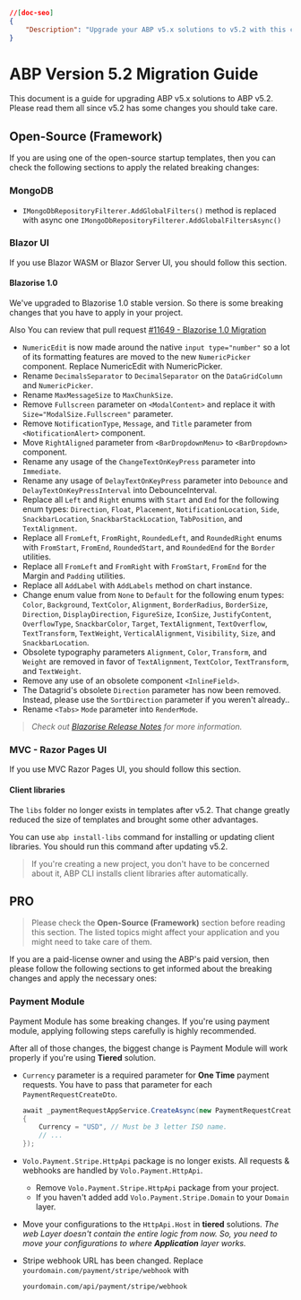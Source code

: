 ```json
//[doc-seo]
{
    "Description": "Upgrade your ABP v5.x solutions to v5.2 with this comprehensive migration guide, covering key changes for MongoDB and Blazor UI."
}
```

# ABP Version 5.2 Migration Guide

This document is a guide for upgrading ABP v5.x solutions to ABP v5.2. Please read them all since v5.2 has some changes you should take care.

## Open-Source (Framework)

If you are using one of the open-source startup templates, then you can check the following sections to apply the related breaking changes:

### MongoDB

- `IMongoDbRepositoryFilterer.AddGlobalFilters()` method is replaced with async one `IMongoDbRepositoryFilterer.AddGlobalFiltersAsync()` 

### Blazor UI
If you use Blazor WASM or Blazor Server UI, you should follow this section.

#### Blazorise 1.0
We've upgraded to Blazorise 1.0 stable version. So there is some breaking changes that you have to apply in your project.

Also You can review that pull request [#11649 - Blazorise 1.0 Migration](https://github.com/abpframework/abp/pull/11649)

- `NumericEdit` is now made around the native `input type="number"` so a lot of its formatting features are moved to the new `NumericPicker` component. Replace NumericEdit with NumericPicker.
- Rename `DecimalsSeparator` to `DecimalSeparator` on the `DataGridColumn` and `NumericPicker`.
- Rename `MaxMessageSize` to `MaxChunkSize`.
- Remove `Fullscreen` parameter on `<ModalContent>` and replace it with `Size="ModalSize.Fullscreen"` parameter.
- Remove `NotificationType`, `Message`, and `Title` parameter from `<NotificationAlert>` component.
- Move `RightAligned` parameter from `<BarDropdownMenu>` to `<BarDropdown>` component.
- Rename any usage of the `ChangeTextOnKeyPress` parameter into `Immediate`.
- Rename any usage of `DelayTextOnKeyPress` parameter into `Debounce` and `DelayTextOnKeyPressInterval` into DebounceInterval.
- Replace all `Left` and `Right` enums with `Start` and `End` for the following enum types: `Direction`, `Float`, `Placement`, `NotificationLocation`, `Side`, `SnackbarLocation`, `SnackbarStackLocation`, `TabPosition`, and `TextAlignment`.
- Replace all `FromLeft`, `FromRight`, `RoundedLeft`, and `RoundedRight` enums with `FromStart`, `FromEnd`, `RoundedStart`, and `RoundedEnd` for the `Border` utilities.
- Replace all `FromLeft` and `FromRight` with `FromStart`, `FromEnd` for the Margin and `Padding` utilities.
- Replace all `AddLabel` with `AddLabels` method on chart instance.
- Change enum value from `None` to `Default` for the following enum types: `Color`, `Background`, `TextColor`, `Alignment`, `BorderRadius`, `BorderSize`, `Direction`, `DisplayDirection`, `FigureSize`, `IconSize`, `JustifyContent`, `OverflowType`, `SnackbarColor`, `Target`, `TextAlignment`, `TextOverflow`, `TextTransform`, `TextWeight`, `VerticalAlignment`, `Visibility`, `Size`, and `SnackbarLocation`.
- Obsolete typography parameters `Alignment`, `Color`, `Transform`, and `Weight` are removed in favor of `TextAlignment`, `TextColor`, `TextTransform`, and `TextWeight`.
- Remove any use of an obsolete component `<InlineField>`.
- The Datagrid's obsolete `Direction` parameter has now been removed. Instead, please use the `SortDirection` parameter if you weren't already..
- Rename `<Tabs>` `Mode` parameter into `RenderMode`.

> _Check out [Blazorise Release Notes](https://preview.blazorise.com/news/release-notes/100) for more information._

### MVC - Razor Pages UI

If you use MVC Razor Pages UI, you should follow this section.

#### Client libraries
The `libs` folder no longer exists in templates after v5.2. That change greatly reduced the size of templates and brought some other advantages.

You can use `abp install-libs` command for installing or updating client libraries. You should run this command after updating v5.2.

> If you're creating a new project, you don't have to be concerned about it, ABP CLI installs client libraries after automatically.

## PRO

> Please check the **Open-Source (Framework)** section before reading this section. The listed topics might affect your application and you might need to take care of them.

If you are a paid-license owner and using the ABP's paid version, then please follow the following sections to get informed about the breaking changes and apply the necessary ones:

### Payment Module

Payment Module has some breaking changes. If you're using payment module, applying following steps carefully is highly recommended.

After all of those changes, the biggest change is Payment Module will work properly if you're using **Tiered** solution.

- `Currency` parameter is a required parameter for **One Time** payment requests. You have to pass that parameter for each `PaymentRequestCreateDto`.

    ```csharp
    await _paymentRequestAppService.CreateAsync(new PaymentRequestCreateDto
    {
        Currency = "USD", // Must be 3 letter ISO name.
        // ...
    });
    ```

- `Volo.Payment.Stripe.HttpApi` package is no longer exists. All requests & webhooks are handled by `Volo.Payment.HttpApi`.

    - Remove `Volo.Payment.Stripe.HttpApi` package from your project.
    - If you haven't added add `Volo.Payment.Stripe.Domain` to your `Domain` layer.
    
- Move your configurations to the `HttpApi.Host` in **tiered** solutions. 
  _The web Layer doesn't contain the entire logic from now. So, you need to move your configurations to where **Application** layer works._

- Stripe webhook URL has been changed. Replace `yourdomain.com/payment/stripe/webhook` with 
    ```
    yourdomain.com/api/payment/stripe/webhook
    ```